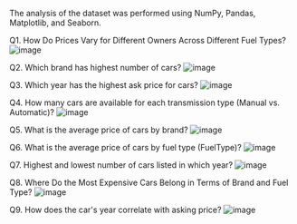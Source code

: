 The analysis of the dataset was performed using NumPy, Pandas, Matplotlib, and Seaborn.

Q1. How Do Prices Vary for Different Owners Across Different Fuel Types?
![image](https://github.com/user-attachments/assets/96551ed7-8d50-4f5b-a1a4-9d5a1cd1a0b1)


Q2. Which brand has highest number of cars?
![image](https://github.com/user-attachments/assets/f76dc1f4-fcf1-428b-a791-2a11ad2cccfe)


Q3. Which year has the highest ask price for cars?
![image](https://github.com/user-attachments/assets/3baaaeb4-9da1-4c3c-92f8-4e079130c804)


Q4. How many cars are available for each transmission type (Manual vs. Automatic)?
![image](https://github.com/user-attachments/assets/f58f30de-43da-49dc-b855-8feaf46520e0)


Q5. What is the average price of cars by brand?
![image](https://github.com/user-attachments/assets/b62bba02-9e0e-417a-8cf7-60000059ca38)


Q6. What is the average price of cars by fuel type (FuelType)?
![image](https://github.com/user-attachments/assets/65ef670d-c50b-49e9-a1f2-e51c4d0bd991)


Q7. Highest and lowest number of cars listed in which year?
![image](https://github.com/user-attachments/assets/00f9f915-5693-4744-aa49-60d5d57ac576)


Q8. Where Do the Most Expensive Cars Belong in Terms of Brand and Fuel Type?
![image](https://github.com/user-attachments/assets/01b85545-1811-4c3a-97b3-07ac854ce8eb)


Q9. How does the car's year correlate with asking price?
![image](https://github.com/user-attachments/assets/87ef38ed-c4cc-4b98-9430-eae32d75a35a)







